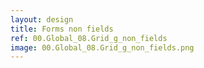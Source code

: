 ```yaml
---
layout: design
title: Forms non fields
ref: 00.Global_08.Grid_g_non_fields
image: 00.Global_08.Grid_g_non_fields.png
---
```

